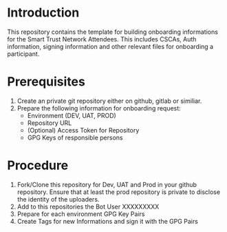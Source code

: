 # Introduction

This repository contains the template for building onboarding informations for the Smart Trust Network Attendees. This includes CSCAs, Auth information, signing information and other relevant files for onboarding a participant.

# Prerequisites

1) Create an private git repository either on github, gitlab or similiar. 
2) Prepare the following information for onboarding request: 
    - Environment (DEV, UAT, PROD)
    - Repository URL
    - (Optional) Access Token for Repository
    - GPG Keys of responsible persons

# Procedure

1) Fork/Clone this repository for Dev, UAT and Prod in your github repository. Ensure that at least the prod repository is private to disclose the identity of the uploaders. 
2) Add to this repositories the Bot User XXXXXXXXX
3) Prepare for each environment GPG Key Pairs
4) Create Tags for new Informations and sign it with the GPG Pairs
